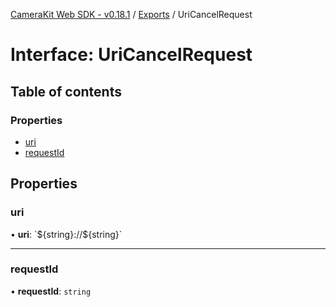 [CameraKit Web SDK - v0.18.1](../README.md) / [Exports](../modules.md) / UriCancelRequest

# Interface: UriCancelRequest

## Table of contents

### Properties

- [uri](UriCancelRequest.md#uri)
- [requestId](UriCancelRequest.md#requestid)

## Properties

### uri

• **uri**: \`$\{string}://$\{string}\`

___

### requestId

• **requestId**: `string`
